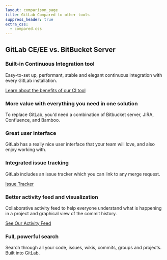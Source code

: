 ```yaml
---
layout: comparison_page
title: GitLab Compared to other tools
suppress_header: true
extra_css:
  - compared.css
---
```


## GitLab CE/EE vs. BitBucket Server

### Built-in Continuous Integration tool
Easy-to-set up, performant, stable and elegant continuous integration with every GitLab installation.

[Learn about the benefits of our CI tool](http://doc.gitlab.com/ci/)

### More value with everything you need in one solution
To replace GitLab, you'd need a combination of Bitbucket server, JIRA, Confluence, and Bamboo.

### Great user interface
GitLab has a really nice user interface that your team will love, and also enjoy working with.

### Integrated issue tracking
GitLab includes an issue tracker which you can link to any merge request.

[Issue Tracker](https://gitlab.com/gitlab-org/gitlab-ce/issues)

### Better activity feed and visualization
Collaborative activity feed to help everyone understand what is happening in a project and graphical view of the commit history.

[See Our Activity Feed](https://gitlab.com/gitlab-org/gitlab-ce/activity)

### Full, powerful search
Search through all your code, issues, wikis, commits, groups and projects. Built into GitLab.